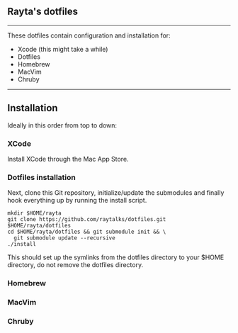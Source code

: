 ## Rayta's dotfiles

***

These dotfiles contain configuration and installation for:

* Xcode (this might take a while)
* Dotfiles
* Homebrew
* MacVim
* Chruby

***

## Installation

Ideally in this order from top to down:

### XCode

Install XCode through the Mac App Store.

### Dotfiles installation

Next, clone this Git repository, initialize/update the submodules and finally hook everything up by running the install script.

```
mkdir $HOME/rayta
git clone https://github.com/raytalks/dotfiles.git $HOME/rayta/dotfiles
cd $HOME/rayta/dotfiles && git submodule init && \
  git submodule update --recursive
./install
```

This should set up the symlinks from the dotfiles directory to your $HOME directory, do not remove the dotfiles directory.

### Homebrew

### MacVim

### Chruby

